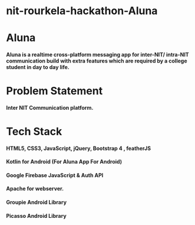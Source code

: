 # nit-rourkela-hackathon-Aluna

# Aluna
#### Aluna is a realtime cross-platform messaging app for inter-NIT/ intra-NIT communication build with extra features which are required by a college student in day to day life.

# Problem Statement
#### Inter NIT Communication platform.

# Tech Stack
#### HTML5, CSS3, JavaScript, jQuery, Bootstrap 4 , featherJS
#### Kotlin for Android (For Aluna App For Android)
#### Google Firebase JavaScript & Auth API
#### Apache for webserver. 
#### Groupie Android Library
#### Picasso Android Library



